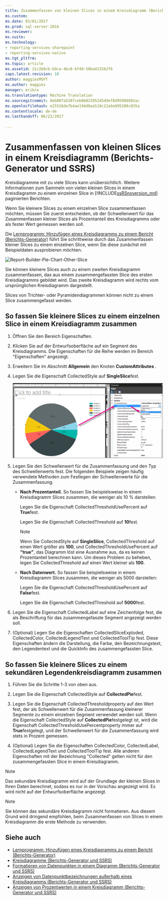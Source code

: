 ```yaml
---
title: Zusammenfassen von kleinen Slices in einem Kreisdiagramm (Berichts-Generator und SSRS) | Microsoft Docs
ms.custom: 
ms.date: 03/01/2017
ms.prod: sql-server-2016
ms.reviewer: 
ms.suite: 
ms.technology:
- reporting-services-sharepoint
- reporting-services-native
ms.tgt_pltfrm: 
ms.topic: article
ms.assetid: 21c2b8cb-b9ca-4bc0-bf49-50ba432562f6
caps.latest.revision: 10
author: maggiesMSFT
ms.author: maggies
manager: erikre
ms.translationtype: Machine Translation
ms.sourcegitcommit: 0eb007a5207ceb0b023952d5d9ef6d95986092ac
ms.openlocfilehash: e25526de7b4ae194d0aa510c12a9a995208c035a
ms.contentlocale: de-de
ms.lasthandoff: 06/22/2017

---
```

# <a name="collect-small-slices-on-a-pie-chart-report-builder-and-ssrs"></a>Zusammenfassen von kleinen Slices in einem Kreisdiagramm (Berichts-Generator und SSRS)
Kreisdiagramme mit zu viele Slices kann unübersichtlich. Weitere Informationen zum Sammeln von vielen kleinen Slices in einem Kreisdiagramm zu einem einzelnen Slice in [!INCLUDE[ssRSnoversion_md](../../includes/ssrsnoversion-md.md)] paginierten Berichten.
 
 Wenn Sie kleinere Slices zu einem einzelnen Slice zusammenfassen möchten, müssen Sie zuerst entscheiden, ob der Schwellenwert für das Zusammenfassen kleiner Slices als Prozentanteil des Kreisdiagramms oder als fester Wert gemessen werden soll. 
 
 Die [Lernprogramm: Hinzufügen eines Kreisdiagramms zu einem Bericht (Berichts-Generator)](Tutorial:%20Add%20a%20Pie%20Chart%20to%20Your%20Report%20\(Report%20Builder\).md) führt Sie schrittweise durch das Zusammenfassen kleiner Slices zu einem einzelnen Slice, wenn Sie diese zunächst mit Beispieldaten ausprobieren möchten.
 
 ![Report-Builder-Pie-Chart-Other-Slice](../../reporting-services/report-design/media/report-builder-pie-chart-other-slice.png)
  
 Sie können kleinere Slices auch zu einem zweiten Kreisdiagramm zusammenfassen, das aus einem zusammengefassten Slice des ersten Kreisdiagramms gebildet wird. Das zweite Kreisdiagramm wird rechts vom ursprünglichen Kreisdiagramm dargestellt.  
  
 Slices von Trichter- oder Pyramidendiagrammen können nicht zu einem Slice zusammengefasst werden.  
  
 
## <a name="to-collect-small-slices-into-a-single-slice-on-a-pie-chart"></a>So fassen Sie kleinere Slices zu einem einzelnen Slice in einem Kreisdiagramm zusammen  
  
1.  Öffnen Sie den Bereich Eigenschaften.  
  
2.  Klicken Sie auf der Entwurfsoberfläche auf ein Segment des Kreisdiagramms. Die Eigenschaften für die Reihe werden im Bereich "Eigenschaften" angezeigt.  
  
3.  Erweitern Sie im Abschnitt **Allgemein** den Knoten **CustomAttributes** .  
  
4.  Legen Sie die Eigenschaft CollectedStyle auf **SingleSlice**fest.  

    ![Berichts-Generator-Kreisdiagramm-einzelne-Slice-Eigenschaft](../../reporting-services/media/report-builder-pie-chart-single-slice-property.png)
  
5.  Legen Sie den Schwellenwert für die Zusammenfassung und den Typ des Schwellenwerts fest. Die folgenden Beispiele zeigen häufig verwendete Methoden zum Festlegen der Schwellenwerte für die Zusammenfassung.  
  
    -   **Nach Prozentanteil.** So fassen Sie beispielsweise in einem Kreisdiagramm Slices zusammen, die weniger als 10 % darstellen:  
  
         Legen Sie die Eigenschaft CollectedThresholdUsePercent auf **True**fest.  
  
         Legen Sie die Eigenschaft CollectedThreshold auf **10**fest.  
  
        > [!NOTE]  
        >  Wenn Sie CollectedStyle auf **SingleSlice**, CollectedThreshold auf einen Wert größer als **100**, und CollectedThresholdUsePercent auf **"true"**, das Diagramm löst eine Ausnahme aus, da es keinen Prozentanteil berechnen kann. Um dieses Problem zu beheben, legen Sie CollectedThreshold auf einen Wert kleiner als **100**.  
  
    -   **Nach Datenwert.** So fassen Sie beispielsweise in einem Kreisdiagramm Slices zusammen, die weniger als 5000 darstellen:  
  
         Legen Sie die Eigenschaft CollectedThresholdUsePercent auf **False**fest.  
  
         Legen Sie die Eigenschaft CollectedThreshold auf **5000**fest.  
  
6.  Legen Sie die Eigenschaft CollectedLabel auf eine Zeichenfolge fest, die als Beschriftung für das zusammengefasste Segment angezeigt werden soll.  
  
7.  (Optional) Legen Sie die Eigenschaften CollectedSliceExploded, CollectedColor, CollectedLegendText und CollectedToolTip fest. Diese Eigenschaften ändern die Darstellung, die Farbe, den Bezeichnungstext, den Legendentext und die QuickInfo des zusammengefassten Slice.  
  
## <a name="to-collect-small-slices-into-a-secondary-callout-pie-chart"></a>So fassen Sie kleinere Slices zu einem sekundären Legendenkreisdiagramm zusammen  
  
1.  Führen Sie die Schritte 1-3 von oben aus.  
  
2.  Legen Sie die Eigenschaft CollectedStyle auf **CollectedPie**fest.  
  
3.  Legen Sie die Eigenschaft CollectedThresholdproperty auf den Wert fest, der als Schwellenwert für die Zusammenfassung kleinerer Segmente zu einem einzelnen Segment verwendet werden soll. Wenn die Eigenschaft CollectedStyle auf **CollectedPie**festgelegt ist, wird die Eigenschaft CollectedThresholdUsePercentproperty immer auf **True**festgelegt, und der Schwellenwert für die Zusammenfassung wird stets in Prozent gemessen.  
  
4.  (Optional) Legen Sie die Eigenschaften CollectedColor, CollectedLabel, CollectedLegendText und CollectedToolTip fest. Alle anderen Eigenschaften mit der Bezeichnung "Collected" gelten nicht für den zusammengefassten Slice in einem Kreisdiagramm.  
  
> [!NOTE]  
>  Das sekundäre Kreisdiagramm wird auf der Grundlage der kleinen Slices in Ihren Daten berechnet, sodass es nur in der Vorschau angezeigt wird. Es wird nicht auf der Entwurfsoberfläche angezeigt.  
  
> [!NOTE]  
>  Sie können das sekundäre Kreisdiagramm nicht formatieren. Aus diesem Grund wird dringend empfohlen, beim Zusammenfassen von Slices in einem Kreisdiagramm die erste Methode zu verwenden.  
  
## <a name="see-also"></a>Siehe auch  
* [Lernprogramm: Hinzufügen eines Kreisdiagramms zu einem Bericht (Berichts-Generator)](Tutorial:%20Add%20a%20Pie%20Chart%20to%20Your%20Report%20\(Report%20Builder\).md)
*  [Kreisdiagramme &#40;Berichts-Generator und SSRS&#41;](../../reporting-services/report-design/pie-charts-report-builder-and-ssrs.md)   
*  [Formatieren von Datenpunkten in einem Diagramm &#40;Berichts-Generator und SSRS&#41;](../../reporting-services/report-design/formatting-data-points-on-a-chart-report-builder-and-ssrs.md)   
*  [Anzeigen von Datenpunktbezeichnungen außerhalb eines Kreisdiagramms &#40;Berichts-Generator und SSRS&#41;](../../reporting-services/report-design/display-data-point-labels-outside-a-pie-chart-report-builder-and-ssrs.md)   
*  [Anzeigen von Prozentwerten in einem Kreisdiagramm &#40;Berichts-Generator und SSRS&#41;](../../reporting-services/report-design/display-percentage-values-on-a-pie-chart-report-builder-and-ssrs.md)     
  
